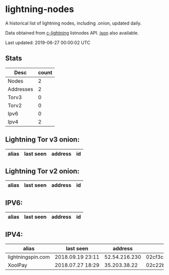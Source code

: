 # lightning-nodes

A historical list of lightning nodes, including .onion, updated daily.

Data obtained from [c-lightning](https://github.com/ElementsProject/lightning) listnodes API.  [json](https://raw.githubusercontent.com/dan-da/lightning-nodes/master/nodes-by-addr-type.json) also available.

Last updated: 2019-06-27 00:00:02 UTC

## Stats

|Desc|count|
|----|----|
|Nodes|2|
|Addresses|2|
|Torv3|0|
|Torv2|0|
|Ipv6|0|
|Ipv4|2|

## Lightning Tor v3 onion:

|alias|last seen|address|id|
|-----|---------|-------|--|

## Lightning Tor v2 onion:

|alias|last seen|address|id|
|-----|---------|-------|--|

## IPV6:

|alias|last seen|address|id|
|-----|---------|-------|--|

## IPV4:

|alias|last seen|address|id|
|-----|---------|-------|--|
|lightningspin.com|2018.09.19&nbsp;23:11|52.54.216.230|02cf3cc45d8fee5055c4ba5a58fe22ae973685fa2cb43e2c5b6454eaa1d08066a8|
|XoolPay|2018.07.27&nbsp;18:29|35.203.38.22|02c22b94cd9f033979d58e6afda46822220578a11cde2412e818dec57cc50afe86|




